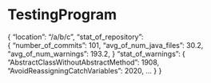 # TestingProgram
{
	“location”: “/a/b/c”,
	“stat_of_repository”:  
        { 
    		“number_of_commits”: 101,
   		“avg_of_num_java_files”: 30.2,
   	        “avg_of_num_warnings”: 193.2,
 	 }
         “stat_of_warnings”: 
                 {
   		         “AbstractClassWithoutAbstractMethod”: 1908,
   		         “AvoidReassigningCatchVariables”: 2020,
                          ...
                  }
}
